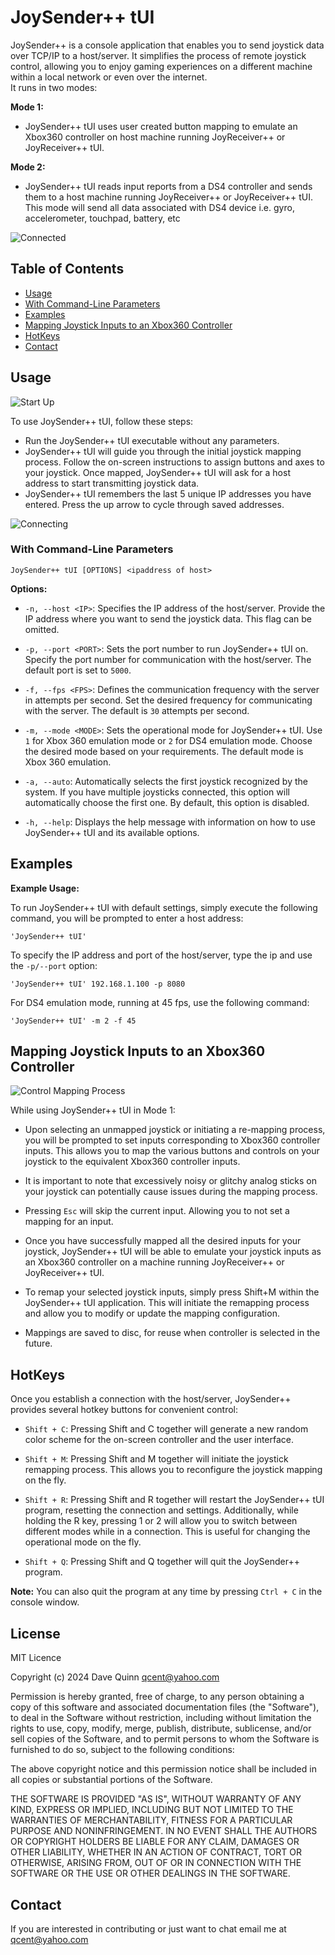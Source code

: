 # JoySender++ tUI
JoySender++ is a console application that enables you to send joystick data over TCP/IP to a host/server. It simplifies the process of remote joystick control, allowing you to enjoy gaming experiences on a different machine within a local network or even over the internet. \
It runs in two modes: 

**Mode 1:** 
- JoySender++ tUI uses user created button mapping to emulate an Xbox360 controller on host machine running JoyReceiver++ or JoyReceiver++ tUI. 

**Mode 2:** 
- JoySender++ tUI reads input reports from a DS4 controller and sends them to a host machine running JoyReceiver++ or JoyReceiver++ tUI. This mode will send all data associated with DS4 device i.e. gyro, accelerometer, touchpad, battery, etc

![Connected](./../screenshots/sendConnected.gif)

## Table of Contents
- [Usage](#usage)
- [With Command-Line Parameters](#with-command-line-parameters)
- [Examples](#examples)
- [Mapping Joystick Inputs to an Xbox360 Controller](#mapping-joystick-inputs-to-an-xbox360-controller)
- [HotKeys](#hotkeys)
- [Contact](#contact)

## Usage
![Start Up](./../screenshots/senderStart.gif)

To use JoySender++ tUI, follow these steps:
- Run the JoySender++ tUI executable without any parameters.
- JoySender++ tUI will guide you through the initial joystick mapping process. Follow the on-screen instructions to assign buttons and axes to your joystick.
Once mapped, JoySender++ tUI will ask for a host address to start transmitting joystick data.
- JoySender++ tUI remembers the last 5 unique IP addresses you have entered. Press the up arrow to cycle through saved addresses.

![Connecting](./../screenshots/senderConnect.gif)

### With Command-Line Parameters

```
JoySender++ tUI [OPTIONS] <ipaddress of host>
```

**Options:**

- `-n, --host <IP>`: Specifies the IP address of the host/server. Provide the IP address where you want to send the joystick data. This flag can be omitted.

- `-p, --port <PORT>`: Sets the port number to run JoySender++ tUI on. Specify the port number for communication with the host/server. The default port is set to `5000`.

- `-f, --fps <FPS>`: Defines the communication frequency with the server in attempts per second. Set the desired frequency for communicating with the server. The default is `30` attempts per second.

- `-m, --mode <MODE>`: Sets the operational mode for JoySender++ tUI. Use `1` for Xbox 360 emulation mode or `2` for DS4 emulation mode. Choose the desired mode based on your requirements. The default mode is Xbox 360 emulation.

- `-a, --auto`: Automatically selects the first joystick recognized by the system. If you have multiple joysticks connected, this option will automatically choose the first one. By default, this option is disabled.

- `-h, --help`: Displays the help message with information on how to use JoySender++ tUI and its available options.


## Examples
**Example Usage:**

To run JoySender++ tUI with default settings, simply execute the following command, you will be prompted to enter a host address:

```
'JoySender++ tUI'
```

To specify the IP address and port of the host/server, type the ip and use the `-p/--port` option:

```
'JoySender++ tUI' 192.168.1.100 -p 8080
```

For DS4 emulation mode, running at 45 fps, use the following command:

```
'JoySender++ tUI' -m 2 -f 45
```

## Mapping Joystick Inputs to an Xbox360 Controller
![Control Mapping Process](./../screenshots/mapping.gif)

While using JoySender++ tUI in Mode 1: 
- Upon selecting an unmapped joystick or initiating a re-mapping process, you will be prompted to set inputs corresponding to Xbox360 controller inputs. 
This allows you to map the various buttons and controls on your joystick to the equivalent Xbox360 controller inputs.

- It is important to note that excessively noisy or glitchy analog sticks on your joystick can potentially cause issues during the mapping process.

- Pressing `Esc` will skip the current input. Allowing you to not set a mapping for an input.

- Once you have successfully mapped all the desired inputs for your joystick, JoySender++ tUI will be able to emulate your joystick inputs as an Xbox360 controller on a machine running JoyReceiver++ or JoyReceiver++ tUI. 

- To remap your selected joystick inputs, simply press Shift+M within the JoySender++ tUI application. This will initiate the remapping process and allow you to modify or update the mapping configuration.

- Mappings are saved to disc, for reuse when controller is selected in the future.

## HotKeys
Once you establish a connection with the host/server, JoySender++ provides several hotkey buttons for convenient control:

- `Shift + C`: Pressing Shift and C together will generate a new random color scheme for the on-screen controller and the user interface.

- `Shift + M`: Pressing Shift and M together will initiate the joystick remapping process. This allows you to reconfigure the joystick mapping on the fly.

- `Shift + R`: Pressing Shift and R together will restart the JoySender++ tUI program, resetting the connection and settings.
 Additionally, while holding the R key, pressing 1 or 2 will allow you to switch between different modes while in a connection. This is useful for changing the operational mode on the fly.

- `Shift + Q`: Pressing Shift and Q together will quit the JoySender++ program.

**Note:** You can also quit the program at any time by pressing `Ctrl + C` in the console window.


## License
MIT Licence

Copyright (c) 2024 Dave Quinn <qcent@yahoo.com>

Permission is hereby granted, free of charge, to any person obtaining a copy
of this software and associated documentation files (the "Software"), to deal
in the Software without restriction, including without limitation the rights
to use, copy, modify, merge, publish, distribute, sublicense, and/or sell
copies of the Software, and to permit persons to whom the Software is
furnished to do so, subject to the following conditions:

The above copyright notice and this permission notice shall be included in
all copies or substantial portions of the Software.

THE SOFTWARE IS PROVIDED "AS IS", WITHOUT WARRANTY OF ANY KIND, EXPRESS OR
IMPLIED, INCLUDING BUT NOT LIMITED TO THE WARRANTIES OF MERCHANTABILITY,
FITNESS FOR A PARTICULAR PURPOSE AND NONINFRINGEMENT. IN NO EVENT SHALL THE
AUTHORS OR COPYRIGHT HOLDERS BE LIABLE FOR ANY CLAIM, DAMAGES OR OTHER
LIABILITY, WHETHER IN AN ACTION OF CONTRACT, TORT OR OTHERWISE, ARISING FROM,
OUT OF OR IN CONNECTION WITH THE SOFTWARE OR THE USE OR OTHER DEALINGS IN
THE SOFTWARE.


## Contact
If you are interested in contributing or just want to chat email me at qcent@yahoo.com
